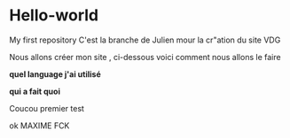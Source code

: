 # Hello-world
My first repository
C'est la branche de Julien mour la cr"ation du site VDG

Nous allons créer mon site , ci-dessous voici comment nous allons le faire 

**quel language j'ai utilisé**

**qui a fait quoi**

Coucou premier test

ok
MAXIME FCK